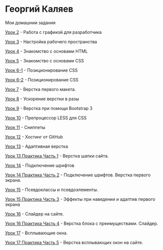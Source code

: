 # Георгий Каляев
Мои домашнии задания

[Урок 2](https://github.com/GeorgeKalyaev/GeorgeKalyaev.github.io/tree/master/lesson_2/img "Работа с графикой для разработчика") - Работа с графикой для разработчика

[Урок 3](https://github.com/GeorgeKalyaev/GeorgeKalyaev.github.io/tree/master/lesson_3 "Настройка рабочего пространства") - Настройка рабочего пространства

[Урок 4](https://github.com/GeorgeKalyaev/GeorgeKalyaev.github.io/tree/master/lesson_4 "Знакомство с основами HTML ") - Знакомство с основами HTML 

[Урок 5](https://github.com/GeorgeKalyaev/GeorgeKalyaev.github.io/tree/master/lesson_5 "Знакомство с основами CSS ") - Знакомство с основами CSS 

[Урок 6-1](GeorgeKalyaev.github.io/lesson_6-1/ "Позиционирование CSS") - Позиционирование CSS

[Урок 6-2](GeorgeKalyaev.github.io/lesson_6-2/ "Позиционирование CSS") - Позиционирование CSS

[Урок 7](GeorgeKalyaev.github.io/lesson_7/ "Верстка первого макета.") - Верстка первого макета.

[Урок 8](GeorgeKalyaev.github.io/lesson_8/ "Ускорение верстки в разы") - Ускорение верстки в разы

[Урок 9](GeorgeKalyaev.github.io/lesson_9/ "Верстка при помощи Bootstrap 3") - Верстка при помощи Bootstrap 3

[Урок 10](https://github.com/GeorgeKalyaev/GeorgeKalyaev.github.io/tree/master/lesson_10 "Препроцессор LESS для CSS") - Препроцессор LESS для CSS

[Урок 11](https://github.com/GeorgeKalyaev/GeorgeKalyaev.github.io/tree/master/lesson_11 "Сниппеты ") - Сниппеты 

[Урок 12](https://georgekalyaev.github.io/ "Хостинг от GitHub") - Хостинг от GitHub

[Урок 13](GeorgeKalyaev.github.io/lesson_13/ "Адаптивная верстка") - Адаптивная верстка

[Урок 13 Практика Часть 1](GeorgeKalyaev.github.io/lesson_13_praktica_1/src/ " Практика. Часть 1 Верстка шапки сайта.") - Верстка шапки сайта.

[Урок 14](GeorgeKalyaev.github.io/lesson_14/ " Подключение шрифтов.") - Подключение шрифтов

[Урок 14 Практика Часть 2](GeorgeKalyaev.github.io/lesson_14_praktica_2/src/ " Подключение шрифтов. Верстка первого экрана.") - Подключение шрифтов. Верстка первого экрана.

[Урок 15](GeorgeKalyaev.github.io/lesson_15/ " Псевдоклассы и псевдоэлементы.") - Псевдоклассы и псевдоэлементы.

[Урок 15 Практика Часть 3](GeorgeKalyaev.github.io/lesson_15_praktica_3/src/ " Эффекты при наведении и адаптив первого экрана.") - Эффекты при наведении и адаптив первого экрана

[Урок 16](GeorgeKalyaev.github.io/lesson_16/ " Слайдер на сайте.") - Слайдер на сайте.

[Урок 16 Практика Часть 4](GeorgeKalyaev.github.io/lesson_16_praktica_4/src/ " Верстка блока с преимуществами. Слайдер.") - Верстка блока с преимуществами. Слайдер.

[Урок 17](GeorgeKalyaev.github.io/lesson_17/ " Всплывающие окна.") - Всплывающие окна.

[Урок 17 Практика Часть 5](GeorgeKalyaev.github.io/lesson_17_praktica_5/src/ " Верстка всплывающих окон на сайте.") - Верстка всплывающих окон на сайте.
